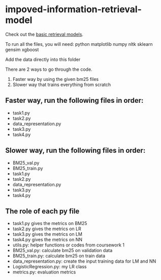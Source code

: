 # impoved-information-retrieval-model
Check out the [basic retrieval models](https://github.com/Ed-Cheng/information-retrieval-model).


To run all the files, you will need:
python matplotlib numpy nltk sklearn gensim xgboost

Add the data directly into this folder

There are 2 ways to go through the code.
1. Faster way by using the given bm25 files
2. Slower way that trains everything from scratch


## Faster way, run the following files in order:
- task1.py
- task2.py
- data_representation.py
- task3.py
- task4.py


## Slower way, run the following files in order:
- BM25_val.py
- BM25_train.py
- task1.py
- task2.py
- data_representation.py
- task3.py
- task4.py

## The role of each py file  
- task1.py gives the metrics on BM25
- task2.py gives the metrics on LR
- task3.py gives the metrics on LM
- task4.py gives the metrics on NN
- utils.py: helper functions or codes from coursework 1
- BM25_val.py: calculate bm25 on validation data
- BM25_train.py: calculate bm25 on train data
- data_representation.py: create the input training data for LM and NN
- LogisticRegression.py: my LR class
- metrics.py: evaluation metrics
